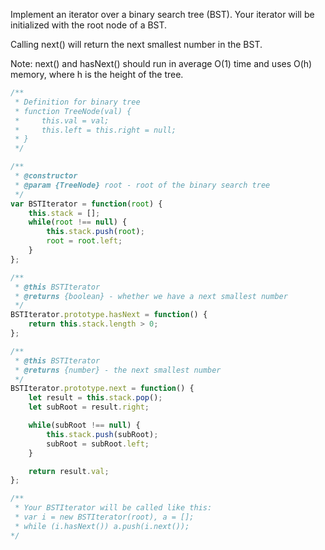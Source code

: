 Implement an iterator over a binary search tree (BST). Your iterator will be initialized with the root node of a BST.

Calling next() will return the next smallest number in the BST.

Note: next() and hasNext() should run in average O(1) time and uses O(h) memory, where h is the height of the tree.

```js
/**
 * Definition for binary tree
 * function TreeNode(val) {
 *     this.val = val;
 *     this.left = this.right = null;
 * }
 */

/**
 * @constructor
 * @param {TreeNode} root - root of the binary search tree
 */
var BSTIterator = function(root) {
    this.stack = [];
    while(root !== null) {
        this.stack.push(root);
        root = root.left;
    }
};

/**
 * @this BSTIterator
 * @returns {boolean} - whether we have a next smallest number
 */
BSTIterator.prototype.hasNext = function() {
    return this.stack.length > 0;
};

/**
 * @this BSTIterator
 * @returns {number} - the next smallest number
 */
BSTIterator.prototype.next = function() {
    let result = this.stack.pop();
    let subRoot = result.right;

    while(subRoot !== null) {
        this.stack.push(subRoot);
        subRoot = subRoot.left;
    }

    return result.val;
};

/**
 * Your BSTIterator will be called like this:
 * var i = new BSTIterator(root), a = [];
 * while (i.hasNext()) a.push(i.next());
*/
```
